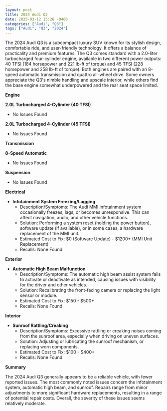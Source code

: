 ```yaml
---
layout: post
title: 2024 Audi Q3
date: 2025-03-12 15:26 -0400
categories: ["Audi", "Q3"]
tags: ["Audi", "Q3", "2024"]
---
```

The 2024 Audi Q3 is a subcompact luxury SUV known for its stylish design, comfortable ride, and user-friendly technology. It offers a balance of practicality and premium features. The Q3 comes standard with a 2.0-liter turbocharged four-cylinder engine, available in two different power outputs: 40 TFSI (184 horsepower and 221 lb-ft of torque) and 45 TFSI (228 horsepower and 258 lb-ft of torque). Both engines are paired with an 8-speed automatic transmission and quattro all-wheel drive. Some owners appreciate the Q3's nimble handling and upscale interior, while others find the base engine somewhat underpowered and the rear seat space limited.

**Engine**

**2.0L Turbocharged 4-Cylinder (40 TFSI)**

* No Issues Found

**2.0L Turbocharged 4-Cylinder (45 TFSI)**

* No Issues Found

**Transmission**

**8-Speed Automatic**

* No Issues Found

**Suspension**

* No Issues Found

**Electrical**

*   **Infotainment System Freezing/Lagging**
    *   Description/Symptoms: The Audi MMI infotainment system occasionally freezes, lags, or becomes unresponsive. This can affect navigation, audio, and other vehicle functions.
    *   Solution: Performing a system reset (holding the power button), software update (if available), or in some cases, a hardware replacement of the MMI unit.
    *   Estimated Cost to Fix: $0 (Software Update) - $1200+ (MMI Unit Replacement)
    * Recalls: None Found

**Exterior**

*   **Automatic High Beam Malfunction**
    *   Description/Symptoms: The automatic high beam assist system fails to activate or deactivate as intended, causing issues with visibility for the driver and other vehicles.
    *   Solution: Recalibrating the front-facing camera or replacing the light sensor or module.
    *   Estimated Cost to Fix: $150 - $500+
    * Recalls: None Found

**Interior**

*   **Sunroof Rattling/Creaking**
    *   Description/Symptoms: Excessive rattling or creaking noises coming from the sunroof area, especially when driving on uneven surfaces.
    *   Solution: Adjusting or lubricating the sunroof mechanism, or replacing worn components.
    *   Estimated Cost to Fix: $100 - $400+
    * Recalls: None Found

**Summary**

The 2024 Audi Q3 generally appears to be a reliable vehicle, with fewer reported issues. The most commonly noted issues concern the infotainment system, automatic high beam, and sunroof. Repairs range from minor adjustments to more significant hardware replacements, resulting in a range of potential repair costs. Overall, the severity of these issues seems relatively moderate.

